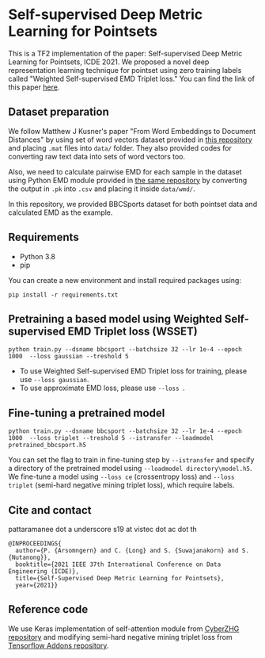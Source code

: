 # Self-supervised Deep Metric Learning for Pointsets
This is a TF2 implementation of the paper: Self-supervised Deep Metric Learning for Pointsets, ICDE 2021. We proposed a novel deep representation learning technique for pointset using zero training labels called "Weighted Self-supervised EMD Triplet loss." You can find the link of this paper [here](https://ieeexplore.ieee.org/document/9458827).

## Dataset preparation
We follow Matthew J Kusner's paper "From Word Embeddings to Document Distances" by using set of word vectors dataset provided in [this repository](https://github.com/mkusner/wmd)
and placing `.mat` files into `data/` folder. They also provided codes for converting raw text data into sets of word vectors too.

Also, we need to calculate pairwise EMD for each sample in the dataset using Python EMD module provided in [the same repository](https://github.com/mkusner/wmd/tree/master/python-emd-master) by converting the output in `.pk` into `.csv` and placing it inside `data/wmd/`.

In this repository, we provided BBCSports dataset for both pointset data and calculated EMD as the example.


## Requirements
* Python 3.8
* pip

You can create a new environment and install required packages using:
```
pip install -r requirements.txt
```


## Pretraining a based model using Weighted Self-supervised EMD Triplet loss (WSSET)
```
python train.py --dsname bbcsport --batchsize 32 --lr 1e-4 --epoch 1000  --loss gaussian --treshold 5
```
* To use Weighted Self-supervised EMD Triplet loss for training, please use `--loss gaussian`.
* To use approximate EMD loss, please use `--loss `.

## Fine-tuning a pretrained model
```
python train.py --dsname bbcsport --batchsize 32 --lr 1e-4 --epoch 1000  --loss triplet --treshold 5 --istransfer --loadmodel pretrained_bbcsport.h5
```
You can set the flag to train in fine-tuning step by `--istransfer` and specify a directory of the pretrained model using `--loadmodel directory\model.h5`.
We fine-tune a model using `--loss ce` (crossentropy loss) and `--loss triplet` (semi-hard negative mining triplet loss), which require labels.

## Cite and contact
pattaramanee dot a underscore s19 at vistec dot ac dot th 
```
@INPROCEEDINGS{
  author={P. {Arsomngern} and C. {Long} and S. {Suwajanakorn} and S. {Nutanong}},
  booktitle={2021 IEEE 37th International Conference on Data Engineering (ICDE)}, 
  title={Self-Supervised Deep Metric Learning for Pointsets}, 
  year={2021}}
```
## Reference code
We use Keras implementation of self-attention module from [CyberZHG repository](https://github.com/CyberZHG/keras-transformer) and modifying semi-hard negative mining triplet loss from [Tensorflow Addons repository](https://github.com/tensorflow/addons/blob/master/tensorflow_addons/losses/triplet.py).
